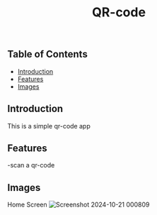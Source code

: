 <h1 align="center"> QR-code </h1> <br>

## Table of Contents

- [Introduction](#introduction)
- [Features](#features)
- [Images](#images)

## Introduction

This is a simple qr-code app  

## Features

-scan a qr-code

## Images

Home Screen
![Screenshot 2024-10-21 000809](https://github.com/user-attachments/assets/91715543-32fe-4566-b542-17752361c365)
